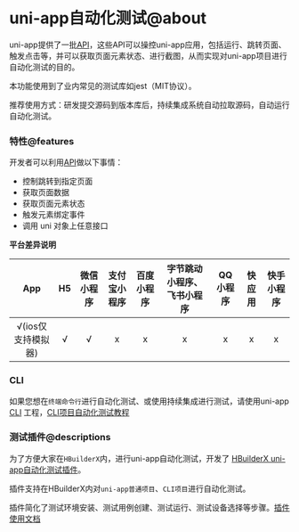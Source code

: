# uni-app自动化测试@about

uni-app提供了一批[API](/collocation/auto/api)，这些API可以操控uni-app应用，包括运行、跳转页面、触发点击等，并可以获取页面元素状态、进行截图，从而实现对uni-app项目进行自动化测试的目的。

本功能使用到了业内常见的测试库如jest（MIT协议）。

推荐使用方式：研发提交源码到版本库后，持续集成系统自动拉取源码，自动运行自动化测试。

### 特性@features
开发者可以利用[API](/collocation/auto/api)做以下事情：

* 控制跳转到指定页面
* 获取页面数据
* 获取页面元素状态
* 触发元素绑定事件
* 调用 uni 对象上任意接口

**平台差异说明**

|App|H5|微信小程序|支付宝小程序|百度小程序|字节跳动小程序、飞书小程序|QQ小程序|快应用|快手小程序|
|:-:|:-:|:-:|:-:|:-:|:-:|:-:|:-:|:-:|
|√(ios仅支持模拟器)|√|√|x|x|x|x|x|x|

### CLI

如果您想在`终端命令行`进行自动化测试、或使用持续集成进行测试，请使用uni-app [CLI](https://uniapp.dcloud.net.cn/quickstart?id=_2-通过vue-cli命令行) 工程，[CLI项目自动化测试教程](/collocation/auto/uniapp-cli-project)

### 测试插件@descriptions

为了方便大家在`HBuilderX`内，进行uni-app自动化测试，开发了 [HBuilderX uni-app自动化测试插件](https://ext.dcloud.net.cn/plugin?id=5708)。

插件支持在HBuilderX内对`uni-app普通项目`、`CLI项目`进行自动化测试。

插件简化了测试环境安装、测试用例创建、测试运行、测试设备选择等步骤。[插件使用文档](/collocation/auto/hbuilderx-extension/index)

